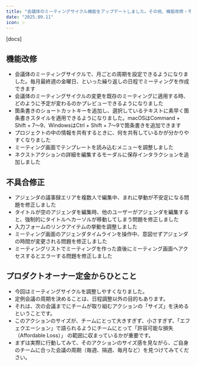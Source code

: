 ```yaml
---
title: "会議体のミーティングサイクル機能をアップデートしました。その他、機能改修・不具合修正を行いました"
date: "2025.09.11"
icon: ✨
---
```


[docs]

## 機能改修

* 会議体のミーティングサイクルで、月ごとの周期を設定できるようになりました。毎月最終週の金曜日、といった繰り返しの日程でミーティングを作成できます
* 会議体のミーティングサイクルの変更を既存のミーティングに適用する時、どのように予定が変わるのかプレビューできるようになりました
* 箇条書きのショートカットキーを追加し、選択しているテキストに素早く箇条書きスタイルを適用できるようになりました。macOSはCommand + Shift + 7〜9、WindowsはCtrl + Shift + 7〜9で箇条書きを追加できます
* プロジェクトの中の情報を共有するときに、何を共有しているかが分かりやすくなりました
* ミーティング画面でテンプレートを読み込むメニューを調整しました
* ネクストアクションの詳細を編集するモーダルに保存インタラクションを追加しました

## 不具合修正

* アジェンダの議事録エリアを複数人で編集中、まれに挙動が不安定になる問題を修正しました
* タイトルが空のアジェンダを編集時、他のユーザーがアジェンダを編集すると、強制的にタイトルへカーソルが移動してしまう問題を修正しました
* 入力フォームのリンクアイテムの挙動を調整しました
* ミーティング画面のアジェンダタイムラインを操作中、意図せずアジェンダの時間が変更される問題を修正しました
* ミーティングリストでミーティングを作った直後にミーティング画面へアクセスするとエラーする問題を修正しました

## プロダクトオーナー定金からひとこと

* 今回はミーティングサイクルを調整しやすくなりました。
* 定例会議の周期を決めることは、日程調整以外の目的もあります。
* それは、次の会議までにチームが取り組むアクションの「サイズ」を決めるということです。
* このアクションのサイズが、チームにとって大きすぎず、小さすぎず、「エフェクエーション」で語られるようにチームにとって「許容可能な損失（Affordable Loss）」 の範囲に収まっているかが重要です。
* まずは実際に行動してみて、そのアクションのサイズ感を見ながら、ご自身のチームに合った会議の周期（毎週、隔週、毎月など）を見つけてみてください。
